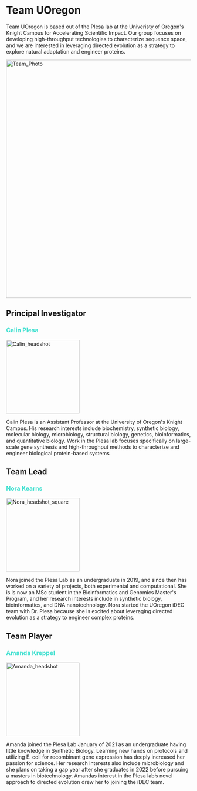 # Team UOregon
Team UOregon is based out of the Plesa lab at the Univeristy of Oregon's Knight Campus for Accelerating Scientific Impact. Our group focuses on developing high-throughput technologies to characterize sequence space, and we are interested in leveraging directed evolution as a strategy to explore natural adaptation and engineer proteins.

<img width="647" alt="Team_Photo" src="https://user-images.githubusercontent.com/59736592/129625573-1f67b5c8-0707-4453-a800-75739c2902a3.png">

## Principal Investigator
### <p style="color:turquoise">Calin Plesa</p>
<img src="https://user-images.githubusercontent.com/59736592/129622592-6cb1ecbd-e1d9-4a34-85ec-0f04a840d360.jpg" alt="Calin_headshot" width="200"/>

Calin Plesa is an Assistant Professor at the University of Oregon's Knight Campus. His research interests include biochemistry, synthetic biology, molecular biology, microbiology, structural biology, genetics, bioinformatics, and quantitative biology. Work in the Plesa lab focuses specifically on large-scale gene synthesis and high-throughput methods to characterize and engineer biological protein-based systems

## Team Lead
### <span style="color:turquoise"> Nora Kearns </span>
<img width="200" alt="Nora_headshot_square" src="https://user-images.githubusercontent.com/59736592/129624984-b0a6698f-23a3-4d3c-9e08-6e6136dc6862.png">

Nora joined the Plesa Lab as an undergraduate in 2019, and since then has worked on a variety of projects, both experimental and computational. She is is now an MSc student in the Bioinformatics and Genomics Master's Program, and her research interests include in synthetic biology, bioinformatics, and DNA nanotechnology. Nora started the UOregon iDEC team with Dr. Plesa because she is excited about leveraging directed evolution as a strategy to engineer complex proteins.

## Team Player
### <span style="color:turquoise"> Amanda Kreppel </span>
<img src="https://user-images.githubusercontent.com/59736592/129622674-0bf51e21-569e-4ab1-8bf7-c464a9464055.jpg" alt="Amanda_headshot" width="200"/>

Amanda joined the Plesa Lab January of 2021 as an undergraduate having little knowledge in Synthetic Biology. Learning new hands on protocols and utilizing E. coli for recombinant gene expression has deeply increased her passion for science. Her research interests also include microbiology and she plans on taking a gap year after she graduates in 2022 before pursuing a masters in biotechnology. Amandas interest in the Plesa lab’s novel approach to directed evolution drew her to joining the iDEC team.





